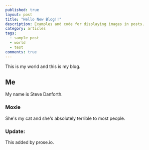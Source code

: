 ```yaml
---
published: true
layout: post
title: "Hello New Blog!!"
description: Examples and code for displaying images in posts.
category: articles
tags: 
  - sample post
  - world
  - test
comments: true
---
```


This is my world and this is my blog. 

## Me

My name is Steve Danforth.

### Moxie

She's my cat and she's absolutely terrible to most people.

### Update:
This added by prose.io.
